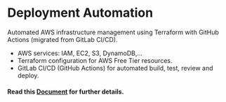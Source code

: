 # Deployment Automation 
Automated AWS infrastructure management using Terraform with GitHub Actions (migrated from GitLab CI/CD).  
* AWS services: IAM, EC2, S3, DynamoDB,...
* Terraform configuration for AWS Free Tier resources.
* GitLab CI/CD (GitHub Actions) for automated build, test, review and deploy.
#### Read this [Document](https://github.com/LamSut/Deployment-Automation/blob/main/Truong%20Dang%20Truc%20Lam%20-%20B2111933%20-%20NLCN%20-%20BC.pdf) for further details.
